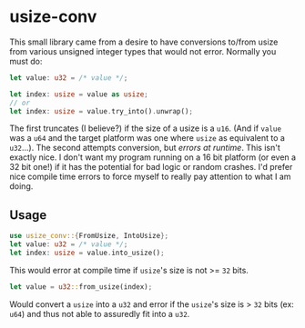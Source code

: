 # usize-conv
This small library came from a desire to have conversions to/from usize from various unsigned integer types that would not error.
Normally you must do:
```rust
let value: u32 = /* value */;

let index: usize = value as usize;
// or
let index: usize = value.try_into().unwrap();
```
The first truncates (I believe?) if the size of a usize is a `u16`. (And if `value` was a `u64` and the target platform was one where `usize` as equivalent to a `u32`...).
The second attempts conversion, but _errors at runtime_.
This isn't exactly nice. I don't want my program running on a 16 bit platform (or even a 32 bit one!) if it has the potential for bad logic or random crashes. I'd prefer nice compile time errors to force myself to really pay attention to what I am doing.

## Usage
```rust
use usize_conv::{FromUsize, IntoUsize};
let value: u32 = /* value */;
let index: usize = value.into_usize();
```
This would error at compile time if `usize`'s size is not >= `32` bits.
```rust
let value = u32::from_usize(index);
```
Would convert a `usize` into a `u32` and error if the `usize`'s size is > `32` bits (ex: `u64`) and thus not able to assuredly fit into a `u32`.